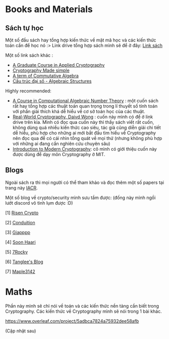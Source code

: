 # Books and Materials

## Sách tự học 

Một số đầu sách hay tổng hợp kiến thức về mật mã học và các kiến thức toán cần để học nó :>
Link drive tổng hợp sách mình sẽ để ở đây: [Link sách](https://drive.google.com/drive/folders/1mao5fHDoW-u82mo-4-lQnS2LUwmDhrcj?usp=sharing)

Một số link sách khác : 
- [A Graduate Course in Applied Cryptography](https://toc.cryptobook.us/book.pdf)
- [Cryptography Made simple](https://mog.dog/files/SP2019/Cryptography%20Made%20Simple.pdf)
- [A term of Commutative Algebra](https://www.mi.fu-berlin.de/en/math/groups/arithmetic_geometry/teaching/exercises/Altman_-Kleiman---A-term-of-commutative-algebra-_2017_.pdf)
- [Cấu trúc đại số - Algebraic Structures](https://www.rug.nl/staff/steffen.muller/lecture_notes_algebraic_structures.pdf)

Highly recommended:
- [A Course in Computational Algebraic Number Theory](https://drive.google.com/file/d/1qdhqxCCOUhRpc2PWKOAA4t4LGL0HtTQD/view) : một cuốn sách rất hay tổng hợp các thuật toán quan trọng trong lí thuyết số tính toán với phần giải thích khá dễ hiểu về cơ sở toán học của các thuật.
- [Real-World Cryptography, Daivd Wong](https://drive.google.com/file/d/1IRbTMSfTAIbuww3MubBMllnSpf3S2Qb0/view) : cuốn này mình có để ở link drive trên kia. Mình có đọc qua cuốn này thì thấy sách viết rất cuốn, không dùng quá nhiều kiến thức cao siêu, tác giả cũng diễn giải chi tiết dễ hiểu, phù hợp cho những ai mới bắt đầu tìm hiểu về Cryptography nên đọc qua để có cái nhìn tổng quát về mọi thứ (nhưng không phù hợp với những ai đang cần nghiên cứu chuyên sâu)
- [Introduction to Modern Cryptography](https://drive.google.com/file/d/1ApoEisjLpJwWVWrBwqfSq1FUuqEAXKO6/view?usp=sharing): cô mình có giới thiệu cuốn này được dùng để dạy môn Cryptography ở MIT. 

## Blogs

Ngoài sách ra thì mọi người có thể tham khảo và đọc thêm một số papers tại trang này [IACR](https://eprint.iacr.org/).

Một số blog về crypto/security mình sưu tầm được: (đống này mình ngồi lướt discord vô tình lụm được :D)

[1] [Risen Crypto](https://risencrypto.github.io/)

[2] [Conduition](https://conduition.io/)

[3] [Giapppp](https://giapppp.github.io/)

[4] [Soon Haari](https://soon.haari.me/)

[5] [7Rocky](https://7rocky.github.io/en/)

[6] [Tanglee's Blog](https://blog.tanglee.top/)

[7] [Maple3142](https://blog.maple3142.net/2025/03/31/dicectf-2025-quals-writeups/en/)


# Maths
Phần này mình sẽ chỉ nói về toán và các kiến thức nền tảng cần biết trong Cryptography. Các kiến thức về Cryptography mình sẽ nói trong 1 bài khác. 


https://www.overleaf.com/project/5adbca7824a75932dee58afb


(Cập nhật sau)
